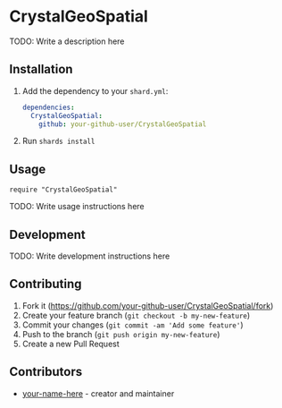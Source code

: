 # CrystalGeoSpatial

TODO: Write a description here

## Installation

1. Add the dependency to your `shard.yml`:

   ```yaml
   dependencies:
     CrystalGeoSpatial:
       github: your-github-user/CrystalGeoSpatial
   ```

2. Run `shards install`

## Usage

```crystal
require "CrystalGeoSpatial"
```

TODO: Write usage instructions here

## Development

TODO: Write development instructions here

## Contributing

1. Fork it (<https://github.com/your-github-user/CrystalGeoSpatial/fork>)
2. Create your feature branch (`git checkout -b my-new-feature`)
3. Commit your changes (`git commit -am 'Add some feature'`)
4. Push to the branch (`git push origin my-new-feature`)
5. Create a new Pull Request

## Contributors

- [your-name-here](https://github.com/your-github-user) - creator and maintainer
